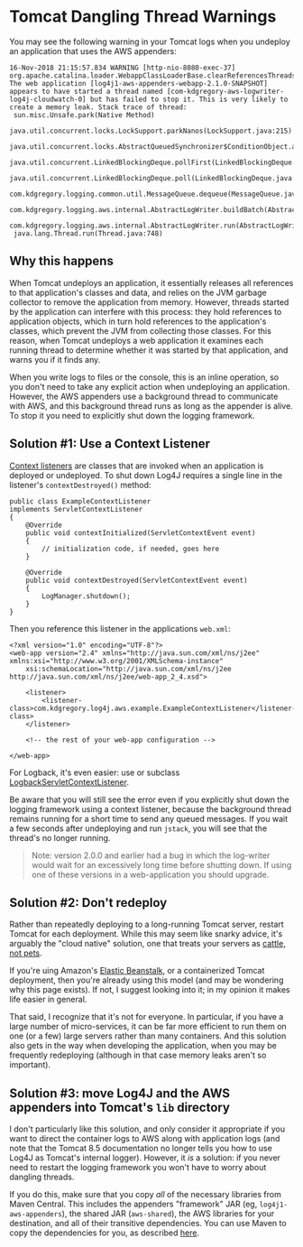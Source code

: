 # Tomcat Dangling Thread Warnings

You may see the following warning in your Tomcat logs when you undeploy an application that
uses the AWS appenders:

```
16-Nov-2018 21:15:57.834 WARNING [http-nio-8080-exec-37] org.apache.catalina.loader.WebappClassLoaderBase.clearReferencesThreads The web application [log4j1-aws-appenders-webapp-2.1.0-SNAPSHOT] appears to have started a thread named [com-kdgregory-aws-logwriter-log4j-cloudwatch-0] but has failed to stop it. This is very likely to create a memory leak. Stack trace of thread:
 sun.misc.Unsafe.park(Native Method)
 java.util.concurrent.locks.LockSupport.parkNanos(LockSupport.java:215)
 java.util.concurrent.locks.AbstractQueuedSynchronizer$ConditionObject.awaitNanos(AbstractQueuedSynchronizer.java:2078)
 java.util.concurrent.LinkedBlockingDeque.pollFirst(LinkedBlockingDeque.java:522)
 java.util.concurrent.LinkedBlockingDeque.poll(LinkedBlockingDeque.java:684)
 com.kdgregory.logging.common.util.MessageQueue.dequeue(MessageQueue.java:174)
 com.kdgregory.logging.aws.internal.AbstractLogWriter.buildBatch(AbstractLogWriter.java:312)
 com.kdgregory.logging.aws.internal.AbstractLogWriter.run(AbstractLogWriter.java:180)
 java.lang.Thread.run(Thread.java:748)
```


## Why this happens

When Tomcat undeploys an application, it essentially releases all references to that
application's classes and data, and relies on the JVM garbage collector to remove the
application from memory. However, threads started by the application can interfere with
this process: they hold references to application objects, which in turn hold references
to the application's classes, which prevent the JVM from collecting those classes. For
this reason, when Tomcat undeploys a web application it examines each running thread to
determine whether it was started by that application, and warns you if it finds any.

When you write logs to files or the console, this is an inline operation, so you don't
need to take any explicit action when undeploying an application. However, the AWS
appenders use a background thread to communicate with AWS, and this background thread
runs as long as the appender is alive. To stop it you need to explicitly shut down the
logging framework.


## Solution #1: Use a Context Listener

[Context listeners](https://docs.oracle.com/javaee/6/api/javax/servlet/ServletContextListener.html)
are classes that are invoked when an application is deployed or undeployed. To shut
down Log4J requires a single line in the listener's `contextDestroyed()` method:

```
public class ExampleContextListener
implements ServletContextListener
{
    @Override
    public void contextInitialized(ServletContextEvent event)
    {
        // initialization code, if needed, goes here
    }

    @Override
    public void contextDestroyed(ServletContextEvent event)
    {
        LogManager.shutdown();
    }
}
```

Then you reference this listener in the applications `web.xml`:

```
<?xml version="1.0" encoding="UTF-8"?>
<web-app version="2.4" xmlns="http://java.sun.com/xml/ns/j2ee" xmlns:xsi="http://www.w3.org/2001/XMLSchema-instance"
    xsi:schemaLocation="http://java.sun.com/xml/ns/j2ee http://java.sun.com/xml/ns/j2ee/web-app_2_4.xsd">

    <listener>
        <listener-class>com.kdgregory.log4j.aws.example.ExampleContextListener</listener-class>
    </listener>

    <!-- the rest of your web-app configuration -->

</web-app>
```

For Logback, it's even easier: use or subclass [LogbackServletContextListener](https://logback.qos.ch/apidocs/ch/qos/logback/classic/servlet/LogbackServletContextListener.html).

Be aware that you will still see the error even if you explicitly shut down the logging
framework using a context listener, because the background thread remains running for a
short time to send any queued messages. If you wait a few seconds after undeploying and
run `jstack`, you will see that the thread's no longer running.

> Note: version 2.0.0 and earlier had a bug in which the log-writer would wait for an
  excessively long time before shutting down. If using one of these versions in a
  web-application you should upgrade.


## Solution #2: Don't redeploy

Rather than repeatedly deploying to a long-running Tomcat server, restart Tomcat for each
deployment. While this may seem like snarky advice, it's arguably the "cloud native" solution,
one that treats your servers as [cattle, not pets](https://www.engineyard.com/blog/pets-vs-cattle).

If you're uing Amazon's [Elastic Beanstalk](https://docs.aws.amazon.com/elasticbeanstalk/latest/dg/Welcome.html),
or a containerized Tomcat deployment, then you're already using this model (and may be wondering why
this page exists). If not, I suggest looking into it; in my opinion it makes life easier in general.

That said, I recognize that it's not for everyone. In particular, if you have a large number of
micro-services, it can be far more efficient to run them on one (or a few) large servers rather
than many containers. And this solution also gets in the way when developing the application,
when you may be frequently redeploying (although in that case memory leaks aren't so important).


## Solution #3: move Log4J and the AWS appenders into Tomcat's `lib` directory

I don't particularly like this solution, and only consider it appropriate if you want to direct
the container logs to AWS along with application logs (and note that the Tomcat 8.5 documentation
no longer tells you how to use Log4J as Tomcat's internal logger). However, it _is_ a solution: if
you never need to restart the logging framework you won't have to worry about dangling threads.

If you do this, make sure that you copy _all_ of the necessary libraries from Maven Central. This
includes the appenders "framework" JAR (eg, `log4j1-aws-appenders`), the shared JAR (`aws-shared`),
the AWS libraries for your destination, and all of their transitive dependencies. You can use
Maven to copy the dependencies for you, as described [here](../examples/logback-webapp#using-jsonaccesslayout).
